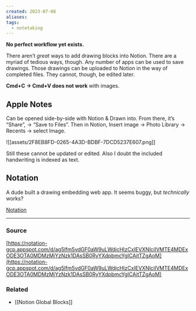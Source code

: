```yaml
---
created: 2023-07-08
aliases: 
tags:
  - notetaking
---
```

**No perfect workflow yet exists.**

There aren’t *great* ways to add drawing blocks into Notion. There are a myriad of tedious ways, though. Any number of apps can be used to save drawings. Those drawings can be uploaded to Notion in the way of completed files. They cannot, though, be edited later.

**Cmd+C → Cmd+V does not work** with images.

## Apple Notes

Can be opened side-by-side with Notion & Drawn into. From there, it’s “Share”, → “Save to Files”. Then in Notion, Insert image → Photo Library → Recents → select Image.

![[assets/2F8EB8FD-0265-4A3D-BDBF-7DCD5237E607.png]]

Still these cannot be updated or edited. Also I doubt the included handwriting is indexed as text.

## Notation

A dude built a drawing embedding web app. It seems buggy, but *technically* works?

[Notation](https://notation-gcp.appspot.com)

---

### Source

[https://notation-gcp.appspot.com/d/ag5lfm5vdGF0aW9uLWdjcHIzCxIEVXNlciIVMTE4MDExODE3OTA0MDMzMjYzNzk1DAsSB0RyYXdpbmcYgICAitTZgAoM](https://notation-gcp.appspot.com/d/ag5lfm5vdGF0aW9uLWdjcHIzCxIEVXNlciIVMTE4MDExODE3OTA0MDMzMjYzNzk1DAsSB0RyYXdpbmcYgICAitTZgAoM)

### Related
- [[Notion Global Blocks]]
